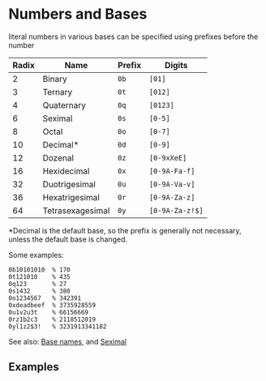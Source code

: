 # Numbers and Bases

literal numbers in various bases can be specified using prefixes before the number


| Radix | Name | Prefix | Digits |
| ---- | ------ | ------ | ------ |
| 2 | Binary | `0b` | `[01]` |
| 3 | Ternary | `0t` | `[012]` |
| 4 | Quaternary | `0q` | `[0123]` |
| 6 | Seximal | `0s` | `[0-5]` |
| 8 | Octal | `0o` | `[0-7]` |
| 10 | Decimal* | `0d` | `[0-9]` |
| 12 | Dozenal | `0z` | `[0-9xXeE]` |
| 16 | Hexidecimal | `0x` | `[0-9A-Fa-f]` |
| 32 | Duotrigesimal | `0u` | `[0-9A-Va-v]` |
| 36 | Hexatrigesimal | `0r` | `[0-9A-Za-z]` |
| 64 | Tetrasexagesimal | `0y` | `[0-9A-Za-z!$]` |

*Decimal is the default base, so the prefix is generally not necessary, unless the default base is changed.

Some examples:

```dewy
0b10101010  % 170
0t121010    % 435
0q123       % 27
0s1432      % 380
0o1234567   % 342391
0xdeadbeef  % 3735928559
0u1v2u3t    % 66156669
0rz1b2c3    % 2118512019
0yl1z2$3!   % 3231913341182
```


See also: [Base names](https://en.wikipedia.org/wiki/List_of_numeral_systems), and [Seximal](https://en.wikipedia.org/wiki/Senary)

## Examples
